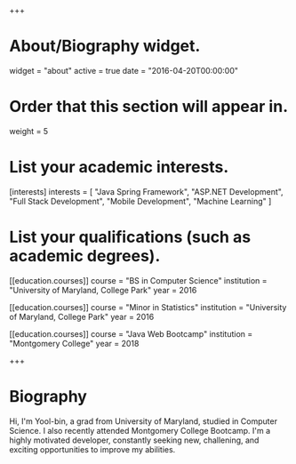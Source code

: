 +++
# About/Biography widget.
widget = "about"
active = true
date = "2016-04-20T00:00:00"

# Order that this section will appear in.
weight = 5

# List your academic interests.
[interests]
  interests = [
    "Java Spring Framework",
    "ASP.NET Development",
    "Full Stack Development",
    "Mobile Development",
    "Machine Learning"
  ]

# List your qualifications (such as academic degrees).
[[education.courses]]
  course = "BS in Computer Science"
  institution = "University of Maryland, College Park"
  year = 2016

[[education.courses]]
  course = "Minor in Statistics"
  institution = "University of Maryland, College Park"
  year = 2016

[[education.courses]]
  course = "Java Web Bootcamp"
  institution = "Montgomery College"
  year = 2018
 
+++

# Biography

Hi, I'm Yool-bin, a grad from University of Maryland, studied in Computer Science. I also recently attended Montgomery College Bootcamp. I'm a highly motivated developer, constantly seeking new, challening, and exciting opportunities to improve my abilities.
